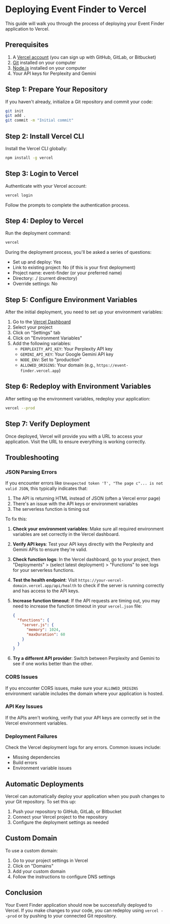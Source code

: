 # Deploying Event Finder to Vercel

This guide will walk you through the process of deploying your Event Finder application to Vercel.

## Prerequisites

1. A [Vercel account](https://vercel.com/signup) (you can sign up with GitHub, GitLab, or Bitbucket)
2. [Git](https://git-scm.com/downloads) installed on your computer
3. [Node.js](https://nodejs.org/) installed on your computer
4. Your API keys for Perplexity and Gemini

## Step 1: Prepare Your Repository

If you haven't already, initialize a Git repository and commit your code:

```bash
git init
git add .
git commit -m "Initial commit"
```

## Step 2: Install Vercel CLI

Install the Vercel CLI globally:

```bash
npm install -g vercel
```

## Step 3: Login to Vercel

Authenticate with your Vercel account:

```bash
vercel login
```

Follow the prompts to complete the authentication process.

## Step 4: Deploy to Vercel

Run the deployment command:

```bash
vercel
```

During the deployment process, you'll be asked a series of questions:

- Set up and deploy: Yes
- Link to existing project: No (if this is your first deployment)
- Project name: event-finder (or your preferred name)
- Directory: ./ (current directory)
- Override settings: No

## Step 5: Configure Environment Variables

After the initial deployment, you need to set up your environment variables:

1. Go to the [Vercel Dashboard](https://vercel.com/dashboard)
2. Select your project
3. Click on "Settings" tab
4. Click on "Environment Variables"
5. Add the following variables:
   - `PERPLEXITY_API_KEY`: Your Perplexity API key
   - `GEMINI_API_KEY`: Your Google Gemini API key
   - `NODE_ENV`: Set to "production"
   - `ALLOWED_ORIGINS`: Your domain (e.g., `https://event-finder.vercel.app`)

## Step 6: Redeploy with Environment Variables

After setting up the environment variables, redeploy your application:

```bash
vercel --prod
```

## Step 7: Verify Deployment

Once deployed, Vercel will provide you with a URL to access your application. Visit the URL to ensure everything is working correctly.

## Troubleshooting

### JSON Parsing Errors

If you encounter errors like `Unexpected token 'T', "The page c"... is not valid JSON`, this typically indicates that:

1. The API is returning HTML instead of JSON (often a Vercel error page)
2. There's an issue with the API keys or environment variables
3. The serverless function is timing out

To fix this:

1. **Check your environment variables**: Make sure all required environment variables are set correctly in the Vercel dashboard.

2. **Verify API keys**: Test your API keys directly with the Perplexity and Gemini APIs to ensure they're valid.

3. **Check function logs**: In the Vercel dashboard, go to your project, then "Deployments" > (select latest deployment) > "Functions" to see logs for your serverless functions.

4. **Test the health endpoint**: Visit `https://your-vercel-domain.vercel.app/api/health` to check if the server is running correctly and has access to the API keys.

5. **Increase function timeout**: If the API requests are timing out, you may need to increase the function timeout in your `vercel.json` file:
   ```json
   {
     "functions": {
       "server.js": {
         "memory": 1024,
         "maxDuration": 60
       }
     }
   }
   ```

6. **Try a different API provider**: Switch between Perplexity and Gemini to see if one works better than the other.

### CORS Issues

If you encounter CORS issues, make sure your `ALLOWED_ORIGINS` environment variable includes the domain where your application is hosted.

### API Key Issues

If the APIs aren't working, verify that your API keys are correctly set in the Vercel environment variables.

### Deployment Failures

Check the Vercel deployment logs for any errors. Common issues include:

- Missing dependencies
- Build errors
- Environment variable issues

## Automatic Deployments

Vercel can automatically deploy your application when you push changes to your Git repository. To set this up:

1. Push your repository to GitHub, GitLab, or Bitbucket
2. Connect your Vercel project to the repository
3. Configure the deployment settings as needed

## Custom Domain

To use a custom domain:

1. Go to your project settings in Vercel
2. Click on "Domains"
3. Add your custom domain
4. Follow the instructions to configure DNS settings

## Conclusion

Your Event Finder application should now be successfully deployed to Vercel. If you make changes to your code, you can redeploy using `vercel --prod` or by pushing to your connected Git repository. 